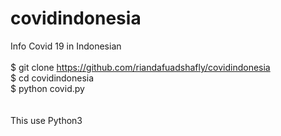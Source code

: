 # covidindonesia
Info Covid 19 in Indonesian
<br>
<br>
$ git clone https://github.com/riandafuadshafly/covidindonesia <br>
$ cd covidindonesia <br>
$ python covid.py
<br>
<br>
<br>
This use Python3
